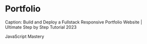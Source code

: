 # Portfolio

Caption: Build and Deploy a Fullstack  Responsive Portfolio Website | Ultimate Step by Step Tutorial 2023

JavaScript Mastery
